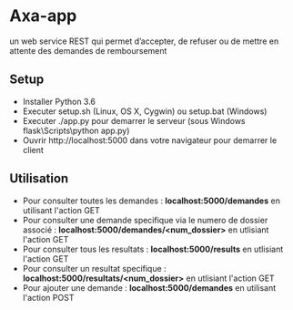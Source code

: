# Axa-app
 un web service REST qui permet d’accepter, de refuser ou de mettre en attente des demandes de remboursement

## Setup
* Installer Python 3.6
* Executer setup.sh (Linux, OS X, Cygwin) ou setup.bat (Windows)
* Executer ./app.py pour demarrer le serveur (sous Windows flask\Scripts\python app.py)
* Ouvrir http://localhost:5000 dans votre navigateur pour demarrer le client


## Utilisation
* Pour consulter toutes les demandes : **localhost:5000/demandes**    en utilisant l'action GET
* Pour consulter une demande specifique via le numero de dossier associé : **localhost:5000/demandes/<num_dossier>**  en utlisiant l'action GET
* Pour consulter tous les resultats : **localhost:5000/results**  en utlisiant l'action GET
* Pour consulter un resultat specifique : **localhost:5000/resultats/<num_dossier>**  en utlisiant l'action GET
* Pour ajouter une demande : **localhost:5000/demandes** en utilisant l'action POST
